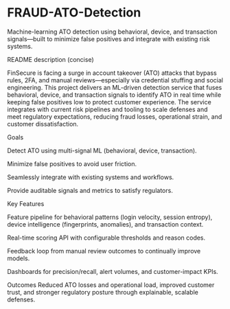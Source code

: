 # FRAUD-ATO-Detection
Machine-learning ATO detection using behavioral, device, and transaction signals—built to minimize false positives and integrate with existing risk systems.

README description (concise)

FinSecure is facing a surge in account takeover (ATO) attacks that bypass rules, 2FA, and manual reviews—especially via credential stuffing and social engineering. This project delivers an ML-driven detection service that fuses behavioral, device, and transaction signals to identify ATO in real time while keeping false positives low to protect customer experience. The service integrates with current risk pipelines and tooling to scale defenses and meet regulatory expectations, reducing fraud losses, operational strain, and customer dissatisfaction.

Goals

Detect ATO using multi-signal ML (behavioral, device, transaction).

Minimize false positives to avoid user friction.

Seamlessly integrate with existing systems and workflows.

Provide auditable signals and metrics to satisfy regulators.

Key Features

Feature pipeline for behavioral patterns (login velocity, session entropy), device intelligence (fingerprints, anomalies), and transaction context.

Real-time scoring API with configurable thresholds and reason codes.

Feedback loop from manual review outcomes to continually improve models.

Dashboards for precision/recall, alert volumes, and customer-impact KPIs.

Outcomes
Reduced ATO losses and operational load, improved customer trust, and stronger regulatory posture through explainable, scalable defenses.
